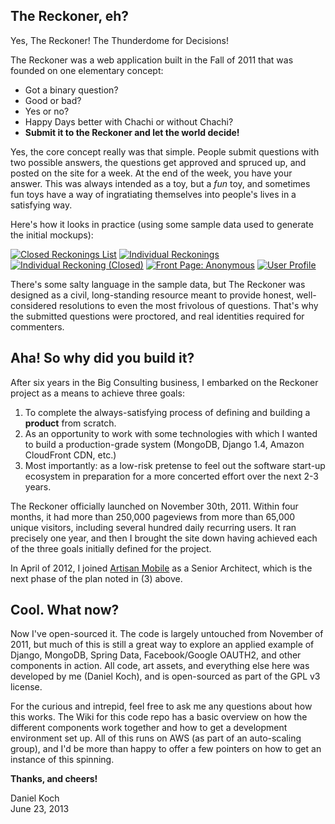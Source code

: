 ## The Reckoner, eh?

Yes, The Reckoner!  The Thunderdome for Decisions!

The Reckoner was a web application built in the Fall of 2011 that was founded on one elementary concept:

* Got a binary question?
* Good or bad?  
* Yes or no?  
* Happy Days better with Chachi or without Chachi? 
* **Submit it to the Reckoner and let the world decide!**
 
Yes, the core concept really was that simple. People submit questions with two possible answers, the questions get approved and spruced up, and posted on the site for a week.  At the end of the week, you have your answer.  This was always intended as a toy, but a *fun* toy, and sometimes fun toys have a way of ingratiating themselves into people's lives in a satisfying way.

Here's how it looks in practice (using some sample data used to generate the initial mockups):

[![Closed Reckonings List](https://s3.amazonaws.com/Working_Dan_Files/Reckoner+Mockups/Closed+Reckonings+Screen+Thumbnail.gif)](https://s3.amazonaws.com/Working_Dan_Files/Reckoner+Mockups/Closed+Reckonings+Screen.gif)
[![Individual Reckonings](https://s3.amazonaws.com/Working_Dan_Files/Reckoner+Mockups/Individual+Reckoning+Thumbnail.gif)](https://s3.amazonaws.com/Working_Dan_Files/Reckoner+Mockups/Individual+Reckoning.gif)
[![Individual Reckoning (Closed)](https://s3.amazonaws.com/Working_Dan_Files/Reckoner+Mockups/Individual+Reckoning+%28Closed%29+Thumbnail.gif)](https://s3.amazonaws.com/Working_Dan_Files/Reckoner+Mockups/Individual+Reckoning+%28Closed%29.gif)
[![Front Page: Anonymous](https://s3.amazonaws.com/Working_Dan_Files/Reckoner+Mockups/Front+Page+Logged+Out+Thumbnail.gif)](https://s3.amazonaws.com/Working_Dan_Files/Reckoner+Mockups/Front+Page+Logged+Out.gif)
[![User Profile](https://s3.amazonaws.com/Working_Dan_Files/Reckoner+Mockups/Profile+Main+Page+Thumbnail.gif)](https://s3.amazonaws.com/Working_Dan_Files/Reckoner+Mockups/Profile+Main+Page.gif)

There's some salty language in the sample data, but The Reckoner was designed as a civil, long-standing resource meant to provide honest, well-considered resolutions to even the most frivolous of questions.  That's why the submitted questions were proctored, and real identities required for commenters.

## Aha! So why did you build it?

After six years in the Big Consulting business, I embarked on the Reckoner project as a means to achieve three goals:

1. To complete the always-satisfying process of defining and building a **product** from scratch.
2. As an opportunity to work with some technologies with which I wanted to build a production-grade system (MongoDB, Django 1.4, Amazon CloudFront CDN, etc.)
3. Most importantly: as a low-risk pretense to feel out the software start-up ecosystem in preparation for a more concerted effort over the next 2-3 years.
 
The Reckoner officially launched on November 30th, 2011.  Within four months, it had more than 250,000 pageviews from more than 65,000 unique visitors, including several hundred daily recurring users.  It ran precisely one year, and then I brought the site down having achieved each of the three goals initially defined for the project.

In April of 2012, I joined [Artisan Mobile](www.useartisan.com) as a Senior Architect, which is the next phase of the plan noted in (3) above.

## Cool.  What now?

Now I've open-sourced it.  The code is largely untouched from November of 2011, but much of this is still a great way to explore an applied example of Django, MongoDB, Spring Data, Facebook/Google OAUTH2, and other components in action.  All code, art assets, and everything else here was developed by me (Daniel Koch), and is open-sourced as part of the GPL v3 license.

For the curious and intrepid, feel free to ask me any questions about how this works.  The Wiki for this code repo has a basic overview on how the different components work together and how to get a development environment set up.  All of this runs on AWS (as part of an auto-scaling group), and I'd be more than happy to offer a few pointers on how to get an instance of this spinning.

**Thanks, and cheers!**

Daniel Koch<br>
June 23, 2013
